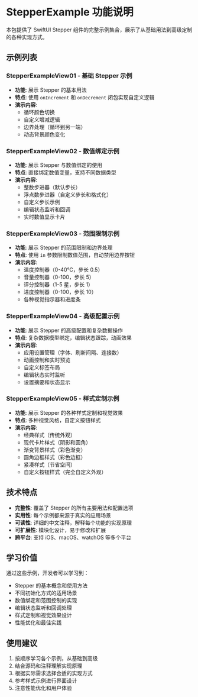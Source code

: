 # StepperExample 功能说明

本包提供了 SwiftUI Stepper 组件的完整示例集合，展示了从基础用法到高级定制的各种实现方式。

## 示例列表

### StepperExampleView01 - 基础 Stepper 示例

- **功能**: 展示 Stepper 的基本用法
- **特点**: 使用 `onIncrement` 和 `onDecrement` 闭包实现自定义逻辑
- **演示内容**:
  - 循环颜色切换
  - 自定义增减逻辑
  - 边界处理（循环到另一端）
  - 动态背景颜色变化

### StepperExampleView02 - 数值绑定示例

- **功能**: 展示 Stepper 与数值绑定的使用
- **特点**: 直接绑定数值变量，支持不同数据类型
- **演示内容**:
  - 整数步进器（默认步长）
  - 浮点数步进器（自定义步长和格式化）
  - 自定义步长示例
  - 编辑状态监听和回调
  - 实时数值显示卡片

### StepperExampleView03 - 范围限制示例

- **功能**: 展示 Stepper 的范围限制和边界处理
- **特点**: 使用 `in` 参数限制数值范围，自动禁用边界按钮
- **演示内容**:
  - 温度控制器（0-40°C，步长 0.5）
  - 音量控制器（0-100，步长 5）
  - 评分控制器（1-5 星，步长 1）
  - 进度控制器（0-100，步长 10）
  - 各种视觉指示器和进度条

### StepperExampleView04 - 高级配置示例

- **功能**: 展示 Stepper 的高级配置和复杂数据操作
- **特点**: 复杂数据模型绑定，编辑状态跟踪，动画效果
- **演示内容**:
  - 应用设置管理（字体、刷新间隔、连接数）
  - 动画控制和实时预览
  - 自定义标签布局
  - 编辑状态实时监听
  - 设置摘要和状态显示

### StepperExampleView05 - 样式定制示例

- **功能**: 展示 Stepper 的各种样式定制和视觉效果
- **特点**: 多种视觉风格，自定义按钮样式
- **演示内容**:
  - 经典样式（传统外观）
  - 现代卡片样式（阴影和圆角）
  - 渐变背景样式（彩色渐变）
  - 圆角边框样式（彩色边框）
  - 紧凑样式（节省空间）
  - 自定义按钮样式（完全自定义外观）

## 技术特点

- **完整性**: 覆盖了 Stepper 的所有主要用法和配置选项
- **实用性**: 每个示例都来源于真实的应用场景
- **可读性**: 详细的中文注释，解释每个功能的实现原理
- **可扩展性**: 模块化设计，易于修改和扩展
- **跨平台**: 支持 iOS、macOS、watchOS 等多个平台

## 学习价值

通过这些示例，开发者可以学习到：

- Stepper 的基本概念和使用方法
- 不同初始化方式的适用场景
- 数值绑定和范围控制的实现
- 编辑状态监听和回调处理
- 样式定制和视觉效果设计
- 性能优化和最佳实践

## 使用建议

1. 按顺序学习各个示例，从基础到高级
2. 结合源码和注释理解实现原理
3. 根据实际需求选择合适的实现方式
4. 参考样式示例进行界面设计
5. 注意性能优化和用户体验
